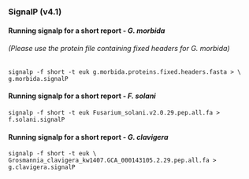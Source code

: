### SignalP (v4.1)

#### Running signalp for a short report - *G. morbida* 
###### (Please use the protein file containing fixed headers for *G. morbida*)
```
signalp -f short -t euk g.morbida.proteins.fixed.headers.fasta > \
g.morbida.signalP
```


#### Running signalp for a short report - *F. solani* 
```
signalp -f short -t euk Fusarium_solani.v2.0.29.pep.all.fa > f.solani.signalP
```


#### Running signalp for a short report - *G. clavigera* 
```
signalp -f short -t euk \
Grosmannia_clavigera_kw1407.GCA_000143105.2.29.pep.all.fa > g.clavigera.signalP
```